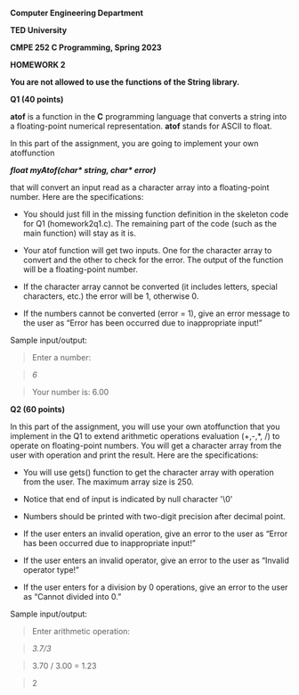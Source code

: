 <a name="br1"></a> 

**Computer Engineering Department**

**TED University**

**CMPE 252 C Programming, Spring 2023**

**HOMEWORK 2**

**You are not allowed to use the functions of the String library.**


**Q1 (40 points)**

**atof** is a function in the **C** programming language that converts a string into a floating-point numerical representation. **atof** stands for ASCII to float. 

In this part of the assignment, you are going to implement your own atoffunction

***float myAtof(char\* string, char\* error)***

that will convert an input read as a character array into a floating-point number. Here are the specifications:


- You should just fill in the missing function definition in the skeleton code for Q1 (homework2q1.c). The remaining part of the code (such as the main function) will stay as it is.

- Your atof function will get two inputs. One for the character array to convert and the other to check for the error. The output of the function will be a floating-point number.

- If the character array cannot be converted (it includes letters, special characters, etc.) the error will be 1, otherwise 0.

- If the numbers cannot be converted (error = 1), give an error message to the user as “Error has been occurred due to inappropriate input!”


Sample input/output:

> Enter a number:

>*6*

> Your number is: 6.00


**Q2 (60 points)**

In this part of the assignment, you will use your own atoffunction that you implement in the Q1 to extend arithmetic operations evaluation (+,-,\*, /) to operate on floating-point numbers. You will get a character array from the user with operation and print the result. Here are the specifications:

- You will use gets() function to get the character array with operation from the user. The maximum array size is 250.

- Notice that end of input is indicated by null character '\0'

- Numbers should be printed with two-digit precision after decimal point.

- If the user enters an invalid operation, give an error to the user as “Error has been occurred due to inappropriate input!”

- If the user enters an invalid operator, give an error to the user as “Invalid operator type!”

- If the user enters for a division by 0 operations, give an error to the user as “Cannot divided into 0.”

Sample input/output:

> Enter arithmetic operation:

> *3.7/3*

> 3\.70 / 3.00 = 1.23

> 2
